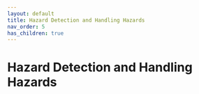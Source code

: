 ```yaml
---
layout: default
title: Hazard Detection and Handling Hazards
nav_order: 5
has_children: true
---
```


# Hazard Detection and Handling Hazards
